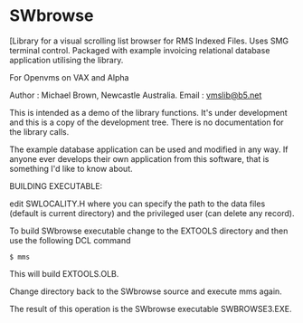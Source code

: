 # SWbrowse

[Library for a visual scrolling list browser for RMS Indexed Files. Uses SMG terminal control. Packaged with example invoicing relational database application utilising the library.

For Openvms on VAX and Alpha

Author : Michael Brown, Newcastle Australia.
Email  : vmslib@b5.net

This is intended as a demo of the library functions. It's under development and this is a copy of the development tree. There is no documentation for the library calls.

The example database application can be used and modified in any way.
If anyone ever develops their own application from this software, that is something I'd like
to know about.


BUILDING EXECUTABLE:

edit SWLOCALITY.H where you can specify the path to the data
files (default is current directory) and the privileged user
(can delete any record).

To build SWbrowse executable change to the EXTOOLS directory
and then use the following DCL command

	$ mms

This will build EXTOOLS.OLB.

Change directory back to the SWbrowse source and execute mms
again.

The result of this operation is the SWbrowse executable SWBROWSE3.EXE.

